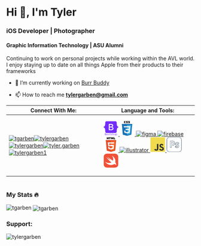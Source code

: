 # Hi 👋, I'm Tyler
### iOS Developer | Photographer
#### Graphic Information Technology | ASU Alumni 

Continuing to work on personal projects while working within the AVL world. I enjoy staying up to date on all things Apple from their products to their frameworks

- 🔭 I’m currently working on [Burr Buddy](https://apps.apple.com/us/app/burr-buddy/id1660156811)

- 📫 How to reach me **tylergarben@gmail.com**

| Connect With Me: | Language and Tools: |
| --- | ----------- |
| <p align="left"><a href="https://codepen.io/tgarben" target="blank"><img align="center" src="https://raw.githubusercontent.com/rahuldkjain/github-profile-readme-generator/master/src/images/icons/Social/codepen.svg" alt="tgarben" height="30" width="40" /></a><a href="https://twitter.com/tylergarben" target="blank"><img align="center" src="https://raw.githubusercontent.com/rahuldkjain/github-profile-readme-generator/master/src/images/icons/Social/twitter.svg" alt="tylergarben" height="30" width="40" /></a><a href="https://linkedin.com/in/tylergarben" target="blank"><img align="center" src="https://raw.githubusercontent.com/rahuldkjain/github-profile-readme-generator/master/src/images/icons/Social/linked-in-alt.svg" alt="tylergarben" height="30" width="40" /></a><a href="https://instagram.com/tyler.garben" target="blank"><img align="center" src="https://raw.githubusercontent.com/rahuldkjain/github-profile-readme-generator/master/src/images/icons/Social/instagram.svg" alt="tyler.garben" height="30" width="40" /></a><a href="https://www.behance.net/tylergarben1" target="blank"><img align="center" src="https://raw.githubusercontent.com/rahuldkjain/github-profile-readme-generator/master/src/images/icons/Social/behance.svg" alt="tylergarben1" height="30" width="40" /></a></p> | <p align="left"> <a href="https://getbootstrap.com" target="_blank" rel="noreferrer"> <img src="https://raw.githubusercontent.com/devicons/devicon/master/icons/bootstrap/bootstrap-plain-wordmark.svg" alt="bootstrap" width="40" height="40"/> </a> <a href="https://www.w3schools.com/css/" target="_blank" rel="noreferrer"> <img src="https://raw.githubusercontent.com/devicons/devicon/master/icons/css3/css3-original-wordmark.svg" alt="css3" width="40" height="40"/> </a> <a href="https://www.figma.com/" target="_blank" rel="noreferrer"> <img src="https://www.vectorlogo.zone/logos/figma/figma-icon.svg" alt="figma" width="40" height="40"/> </a> <a href="https://firebase.google.com/" target="_blank" rel="noreferrer"> <img src="https://www.vectorlogo.zone/logos/firebase/firebase-icon.svg" alt="firebase" width="40" height="40"/> </a> <a href="https://www.w3.org/html/" target="_blank" rel="noreferrer"> <img src="https://raw.githubusercontent.com/devicons/devicon/master/icons/html5/html5-original-wordmark.svg" alt="html5" width="40" height="40"/> </a> <a href="https://www.adobe.com/in/products/illustrator.html" target="_blank" rel="noreferrer"> <img src="https://www.vectorlogo.zone/logos/adobe_illustrator/adobe_illustrator-icon.svg" alt="illustrator" width="40" height="40"/> </a> <a href="https://developer.mozilla.org/en-US/docs/Web/JavaScript" target="_blank" rel="noreferrer"> <img src="https://raw.githubusercontent.com/devicons/devicon/master/icons/javascript/javascript-original.svg" alt="javascript" width="40" height="40"/> </a> <a href="https://www.photoshop.com/en" target="_blank" rel="noreferrer"> <img src="https://raw.githubusercontent.com/devicons/devicon/master/icons/photoshop/photoshop-line.svg" alt="photoshop" width="40" height="40"/> </a> <a href="https://developer.apple.com/swift/" target="_blank" rel="noreferrer"> <img src="https://raw.githubusercontent.com/devicons/devicon/master/icons/swift/swift-original.svg" alt="swift" width="40" height="40"/> </a> </p> |
# 
### My Stats 🔥
<p><img align="left" src="https://github-readme-stats.vercel.app/api/top-langs?username=tgarben&show_icons=true&locale=en&layout=compact&theme=dark" alt="tgarben" /></p>

<p>&nbsp;<img align="center" src="https://github-readme-stats.vercel.app/api?username=tgarben&show_icons=true&locale=en&theme=dark" alt="tgarben" /></p>


### Support:
<p><a href="https://www.buymeacoffee.com/tylergarben"> <img align="left" src="https://cdn.buymeacoffee.com/buttons/v2/default-yellow.png" height="50" width="210" alt="tylergarben" /></a></p><br><br>

